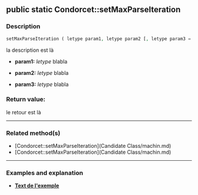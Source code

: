 ## public static Condorcet::setMaxParseIteration

### Description    

```php
setMaxParseIteration ( letype param1, letype param2 [, letype param3 = 1] )
```

la description
est là    
- **param1:** *letype* blabla

- **param2:** *letype* blabla

- **param3:** *letype* blabla



### Return value:   

le retour
est là


---------------------------------------

### Related method(s)      

* [Condorcet::setMaxParseIteration](Candidate Class/machin.md)    
* [Condorcet::setMaxParseIteration](Candidate Class/machin.md)    

---------------------------------------

### Examples and explanation

* **[Text de l'exemple](link)**    
